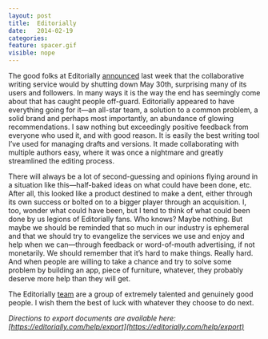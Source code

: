 ```yaml
---
layout: post
title:  Editorially
date:   2014-02-19
categories:
feature: spacer.gif
visible: nope
---
```

The good folks at Editorially [announced](http://stet.editorially.com/articles/goodbye/) last week that the collaborative writing service would by shutting down May 30th, surprising many of its users and followers. In many ways it is the way the end has seemingly come about that has caught people off-guard. Editorially appeared to have everything going for it—an all-star team, a solution to a common problem, a solid brand and perhaps most importantly, an abundance of glowing recommendations. I saw nothing but exceedingly positive feedback from everyone who used it, and with good reason. It is easily the best writing tool I’ve used for managing drafts and versions. It made collaborating with multiple authors easy, where it was once a nightmare and greatly streamlined the editing process.

There will always be a lot of second-guessing and opinions flying around in a situation like this—half-baked ideas on what could have been done, etc. After all, this looked like a product destined to make a dent, either through its own success or bolted on to a bigger player through an acquisition. I, too, wonder what could have been, but I tend to think of what could been done by us legions of Editorially fans. Who knows? Maybe nothing. But maybe we should be reminded that so much in our industry is ephemeral and that we should try to evangelize the services we use and enjoy and help when we can—through feedback or word-of-mouth advertising, if not monetarily. We should remember that it’s hard to make things. Really hard. And when people are willing to take a chance and try to solve some problem by building an app, piece of furniture, whatever, they probably deserve more help than they will get.

The Editorially [team](https://editorially.com/about) are a group of extremely talented and genuinely good people. I wish them the best of luck with whatever they choose to do next.

_Directions to export documents are available here: [https://editorially.com/help/export](https://editorially.com/help/export)_
